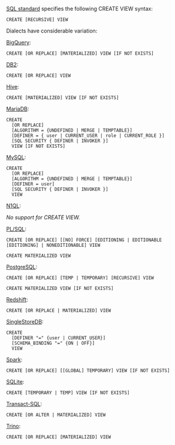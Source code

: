 [SQL standard][] specifies the following CREATE VIEW syntax:

    CREATE [RECURSIVE] VIEW

Dialects have considerable variation:

[BigQuery][]:

    CREATE [OR REPLACE] [MATERIALIZED] VIEW [IF NOT EXISTS]

[DB2][]:

    CREATE [OR REPLACE] VIEW

[Hive][]:

    CREATE [MATERIALIZED] VIEW [IF NOT EXISTS]

[MariaDB][]:

    CREATE
      [OR REPLACE]
      [ALGORITHM = {UNDEFINED | MERGE | TEMPTABLE}]
      [DEFINER = { user | CURRENT_USER | role | CURRENT_ROLE }]
      [SQL SECURITY { DEFINER | INVOKER }]
      VIEW [IF NOT EXISTS]

[MySQL][]:

    CREATE
      [OR REPLACE]
      [ALGORITHM = {UNDEFINED | MERGE | TEMPTABLE}]
      [DEFINER = user]
      [SQL SECURITY { DEFINER | INVOKER }]
      VIEW

[N1QL][]:

_No support for CREATE VIEW._

[PL/SQL][]:

    CREATE [OR REPLACE] [[NO] FORCE] [EDITIONING | EDITIONABLE [EDITIONING] | NONEDITIONABLE] VIEW

    CREATE MATERIALIZED VIEW

[PostgreSQL][]:

    CREATE [OR REPLACE] [TEMP | TEMPORARY] [RECURSIVE] VIEW

    CREATE MATERIALIZED VIEW [IF NOT EXISTS]

[Redshift][]:

    CREATE [OR REPLACE | MATERIALIZED] VIEW

[SingleStoreDB][]:

    CREATE
      [DEFINER "=" {user | CURRENT_USER}]
      [SCHEMA_BINDING "=" {ON | OFF}]
      VIEW

[Spark][]:

    CREATE [OR REPLACE] [[GLOBAL] TEMPORARY] VIEW [IF NOT EXISTS]

[SQLite][]:

    CREATE [TEMPORARY | TEMP] VIEW [IF NOT EXISTS]

[Transact-SQL][]:

    CREATE [OR ALTER | MATERIALIZED] VIEW

[Trino][]:

    CREATE [OR REPLACE] [MATERIALIZED] VIEW

[sql standard]: https://jakewheat.github.io/sql-overview/sql-2008-foundation-grammar.html#_11_22_view_definition
[bigquery]: https://cloud.google.com/bigquery/docs/reference/standard-sql/data-definition-language#create_view_statement
[db2]: https://www.ibm.com/docs/en/db2/9.7?topic=statements-create-view
[hive]: https://cwiki.apache.org/confluence/display/Hive/LanguageManual+DDL#LanguageManualDDL-Create/Drop/AlterView
[mariadb]: https://mariadb.com/kb/en/create-view/
[mysql]: https://dev.mysql.com/doc/refman/8.0/en/create-view.html
[n1ql]: https://docs.couchbase.com/server/current/n1ql/n1ql-language-reference/createscope.html
[pl/sql]: https://docs.oracle.com/en/database/oracle/oracle-database/19/sqlrf/CREATE-VIEW.html
[postgresql]: https://www.postgresql.org/docs/current/sql-createview.html
[redshift]: https://docs.aws.amazon.com/redshift/latest/dg/r_CREATE_VIEW.html
[singlestoredb]: https://docs.singlestore.com/managed-service/en/reference/sql-reference/data-definition-language-ddl/create-view.html
[spark]: https://spark.apache.org/docs/latest/sql-ref-syntax-ddl-create-view.html
[sqlite]: https://www.sqlite.org/lang_createview.html
[transact-sql]: https://docs.microsoft.com/en-us/sql/t-sql/statements/create-view-transact-sql?view=sql-server-ver15
[trino]: https://trino.io/docs/current/sql/create-view.html
